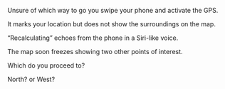 Unsure of which way to go you swipe your phone and activate the GPS.

It marks your location but does not show the surroundings on the map.

“Recalculating” echoes from the phone in a Siri-like voice.

The map soon freezes showing two other points of interest.  

Which do you proceed to?

North? or West?
